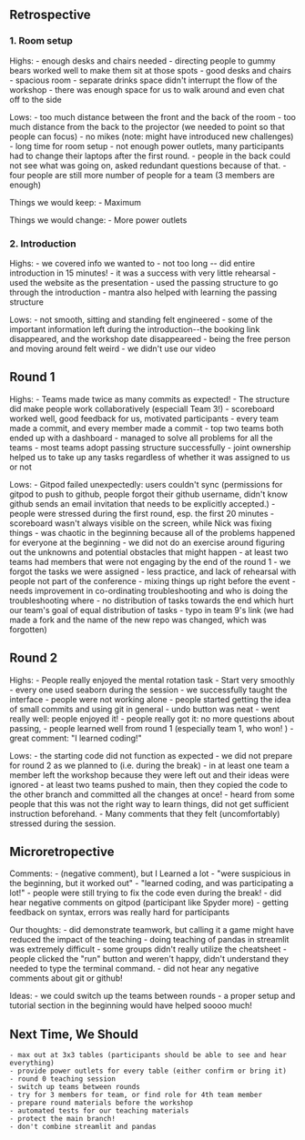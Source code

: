 ## Retrospective

### 1. Room setup

Highs:
    - enough desks and chairs needed
    - directing people to gummy bears worked well to make them sit at those spots
    - good desks and chairs
    - spacious room
    - separate drinks space didn't interrupt the flow of the workshop
    - there was enough space for us to walk around and even chat off to the side

Lows:
    - too much distance between the front and the back of the room
    - too much distance from the back to the projector (we needed to point so that people can focus)
    - no mikes (note: might have introduced new challenges)
    - long time for room setup
    - not enough power outlets, many participants had to change their laptops after the first round.
    - people in the back could not see what was going on, asked redundant questions because of that.
    - four people are still more number of people for a team (3 members are enough)

Things we would keep:
    - Maximum

Things we would change:
    - More power outlets

### 2. Introduction

Highs:
    - we covered info we wanted to
    - not too long -- did entire introduction in 15 minutes!
    - it was a success with very little rehearsal
    - used the website as the presentation
    - used the passing structure to go through the introduction
    - mantra also helped with learning the passing structure

Lows:
    - not smooth, sitting and standing felt engineered
    - some of the important information left during the introduction--the booking link disappeared, and the workshop date disappeareed
    - being the free person and moving around felt weird
    - we didn't use our video

## Round 1

Highs:
    - Teams made twice as many commits as expected!
    - The structure did make people work collaboratively (especiall Team 3!)
    - scoreboard worked well, good feedback for us, motivated participants
    - every team made a commit, and every member made a commit
    - top two teams both ended up with a dashboard
    - managed to solve all problems for all the teams
    - most teams adopt passing structure successfully
    - joint ownership helped us to take up any tasks regardless of whether it was assigned to us or not

Lows:
    - Gitpod failed unexpectedly: users couldn't sync (permissions for gitpod to push to github, people forgot their github username, didn't know github sends an email invitation that needs to be explicitly accepted.)
    - people were stressed during the first round, esp. the first 20 minutes
    - scoreboard wasn't always visible on the screen, while Nick was fixing things
    - was chaotic in the beginning because all of the problems happened for everyone at the beginning
    - we did not do an exercise around figuring out the unknowns and potential obstacles that might happen
    - at least two teams had members that were not engaging by the end of the round 1
    - we forgot the tasks we were assigned
    - less practice, and lack of rehearsal with people not part of the conference
    - mixing things up right before the event
    - needs improvement in co-ordinating troubleshooting and who is doing the troubleshooting where
    - no distribution of tasks towards the end which hurt our team's goal of equal distribution of tasks
    - typo in team 9's link (we had made a fork and the name of the new repo was changed, which was forgotten)

## Round 2

Highs:
    - People really enjoyed the mental rotation task
    - Start very smoothly
    - every one used seaborn during the session
    - we successfully taught the interface
    - people were not working alone
    - people started getting the idea of small commits and using git in general
    - undo button was neat
    - went really well: people enjoyed it!
    - people really got it: no more questions about passing,
    - people learned well from round 1 (especially team 1, who won!  )
    - great comment: "I learned coding!"

Lows:
    - the starting code did not function as expected
    - we did not prepare for round 2 as we planned to (i.e. during the break)
    - in at least one team a member left the workshop because they were left out and their ideas were ignored
    - at least two teams pushed to main, then they copied the code to the other branch and committed all the changes at once!
    - heard from some people that this was not the right way to learn things, did not get sufficient instruction beforehand.
    - Many comments that they felt (uncomfortably) stressed during the session.

## Microretropective

Comments:
    - (negative comment), but I Learned a lot
    - "were suspicious in the beginning, but it worked out"
    - "learned coding, and was participating a lot!"
    - people were still trying to fix the code even during the break!
    - did hear negative comments on gitpod (participant like Spyder more)
    - getting feedback on syntax, errors was really hard for participants

Our thoughts:
    - did demonstrate teamwork, but calling it a game might have reduced the impact of the teaching
    - doing teaching of pandas in streamlit was extremely difficult
    - some groups didn't really utilize the cheatsheet
    - people clicked the "run" button and weren't happy, didn't understand they needed to type the terminal command.
    - did not hear any negative comments about git or github!

Ideas:
    - we could switch up the teams between rounds
    - a proper setup and tutorial section in the beginning would have helped soooo much!

## Next Time, We Should

    - max out at 3x3 tables (participants should be able to see and hear everything)
    - provide power outlets for every table (either confirm or bring it)
    - round 0 teaching session
    - switch up teams between rounds
    - try for 3 members for team, or find role for 4th team member
    - prepare round materials before the workshop
    - automated tests for our teaching materials
    - protect the main branch!
    - don't combine streamlit and pandas
